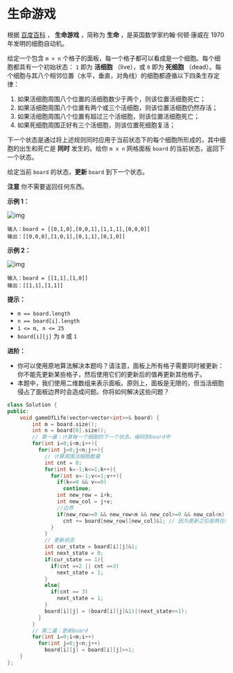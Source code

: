 # 生命游戏

根据 [百度百科](https://baike.baidu.com/item/生命游戏/2926434?fr=aladdin) ， **生命游戏** ，简称为 **生命** ，是英国数学家约翰·何顿·康威在 1970 年发明的细胞自动机。

给定一个包含 `m × n` 个格子的面板，每一个格子都可以看成是一个细胞。每个细胞都具有一个初始状态： `1` 即为 **活细胞** （live），或 `0` 即为 **死细胞** （dead）。每个细胞与其八个相邻位置（水平，垂直，对角线）的细胞都遵循以下四条生存定律：

1. 如果活细胞周围八个位置的活细胞数少于两个，则该位置活细胞死亡；
2. 如果活细胞周围八个位置有两个或三个活细胞，则该位置活细胞仍然存活；
3. 如果活细胞周围八个位置有超过三个活细胞，则该位置活细胞死亡；
4. 如果死细胞周围正好有三个活细胞，则该位置死细胞复活；

下一个状态是通过将上述规则同时应用于当前状态下的每个细胞所形成的，其中细胞的出生和死亡是 **同时** 发生的。给你 `m x n` 网格面板 `board` 的当前状态，返回下一个状态。

给定当前 `board` 的状态，**更新** `board` 到下一个状态。

**注意** 你不需要返回任何东西。

 

**示例 1：**

![img](https://assets.leetcode.com/uploads/2020/12/26/grid1.jpg)

```
输入：board = [[0,1,0],[0,0,1],[1,1,1],[0,0,0]]
输出：[[0,0,0],[1,0,1],[0,1,1],[0,1,0]]
```

**示例 2：**

![img](https://assets.leetcode.com/uploads/2020/12/26/grid2.jpg)

```
输入：board = [[1,1],[1,0]]
输出：[[1,1],[1,1]]
```

 

**提示：**

- `m == board.length`
- `n == board[i].length`
- `1 <= m, n <= 25`
- `board[i][j]` 为 `0` 或 `1`

 

**进阶：**

- 你可以使用原地算法解决本题吗？请注意，面板上所有格子需要同时被更新：你不能先更新某些格子，然后使用它们的更新后的值再更新其他格子。
- 本题中，我们使用二维数组来表示面板。原则上，面板是无限的，但当活细胞侵占了面板边界时会造成问题。你将如何解决这些问题？

```cpp
class Solution {
public:
    void gameOfLife(vector<vector<int>>& board) {
        int m = board.size();
        int n = board[0].size();
        // 第一遍：计算每一个细胞的下一个状态，编码到board中
        for(int i=0;i<m;i++){
          for(int j=0;j<n;j++){
            // 计算周围活细胞数量
            int cnt = 0;
            for(int k=-1;k<=1;k++){
              for(int v=-1;v<=1;v++){
                if(k==0 && v==0)
                  continue;
                int new_row = i+k;
                int new_col = j+v;
                //边界
                if(new_row>=0 && new_row<m && new_col>=0 && new_col<n)
                  cnt += board[new_row][new_col]&1; // 因为更新之后是两位编码，最低位是之前的状态
              }
            }
            // 更新状态
            int cur_state = board[i][j]&1;
            int next_state = 0;
            if(cur_state == 1){
              if(cnt ==2 || cnt ==3)
                next_state = 1;
            }
            else{
              if(cnt == 3)
                next_state = 1;
            }
            board[i][j] = (board[i][j]&1)|(next_state<<1);
          }
        }
        // 第二遍：更新board
        for(int i=0;i<m;i++)
          for(int j=0;j<n;j++)
            board[i][j] = board[i][j]>>1;  
    }
};
```

